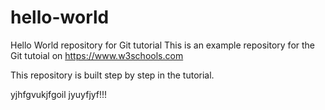 # hello-world
Hello World repository for Git tutorial
This is an example repository for the Git tutoial on https://www.w3schools.com

This repository is built step by step in the tutorial.

yjhfgvukjfgoil jyuyfjyf!!!
